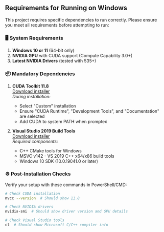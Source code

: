 ## Requirements for Running on Windows

This project requires specific dependencies to run correctly. Please ensure you meet all requirements before attempting to run:

### 🖥️ System Requirements
1. **Windows 10 or 11** (64-bit only)
2. **NVIDIA GPU** with CUDA support (Compute Capability 3.0+)
3. **Latest NVIDIA Drivers** (tested with 535+)

### 📦 Mandatory Dependencies
1. **CUDA Toolkit 11.8**  
   [Download installer](https://developer.nvidia.com/cuda-11-8-0-download-archive)  
   *During installation:*
   - Select "Custom" installation
   - Ensure "CUDA Runtime", "Development Tools", and "Documentation" are selected
   - Add CUDA to system PATH when prompted

2. **Visual Studio 2019 Build Tools**  
   [Download installer](https://aka.ms/vs/16/release/vs_BuildTools.exe)  
   *Required components:*
   - C++ CMake tools for Windows
   - MSVC v142 - VS 2019 C++ x64/x86 build tools
   - Windows 10 SDK (10.0.19041.0 or later)


### ⚙️ Post-Installation Checks
Verify your setup with these commands in PowerShell/CMD:
```bash
# Check CUDA installation
nvcc --version  # Should show 11.8

# Check NVIDIA drivers
nvidia-smi  # Should show driver version and GPU details

# Check Visual Studio tools
cl  # Should show Microsoft C/C++ compiler info
